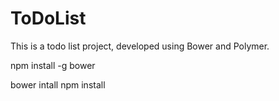 # ToDoList

This is a todo list project, developed using Bower and Polymer.

npm install -g bower

bower intall
npm install 
